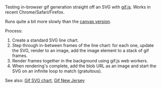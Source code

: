 Testing in-browser gif generation straight off an SVG with [gif.js](https://github.com/jnordberg/gif.js/).  Works in recent Chrome/Safari/Firefox.

Runs quite a bit more slowly than the [canvas version](http://bl.ocks.org/veltman/03edaa335f93b5a9ee57).

Process:

1. Create a standard SVG line chart.
2. Step through in-between frames of the line chart: for each one, update the SVG, render to an image, add the image element to a stack of gif frames.
3. Render frames together in the background using gif.js web workers.
4. When rendering's complete, add the blob URL as an image and start the SVG on an infinite loop to match (gratuitous).

See also: [Gif SVG chart](http://bl.ocks.org/veltman/1071413ad6b5b542a1a3), [Gif New Jersey](http://bl.ocks.org/veltman/b100d04bda697f95f246)
